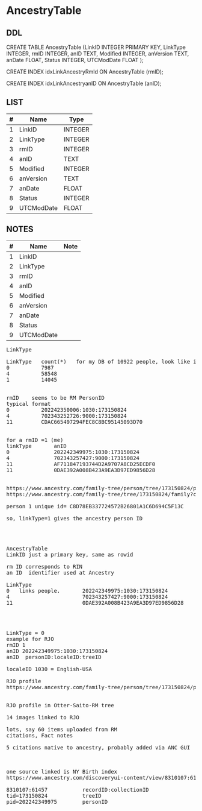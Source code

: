 # AncestryTable

## DDL

CREATE TABLE AncestryTable (LinkID INTEGER PRIMARY KEY, LinkType INTEGER, rmID INTEGER, anID TEXT, Modified INTEGER, anVersion TEXT, anDate FLOAT, Status INTEGER, UTCModDate FLOAT );

CREATE INDEX idxLinkAncestryRmId ON AncestryTable (rmID);

CREATE INDEX idxLinkAncestryanID ON AncestryTable (anID);


## LIST

|#  | Name          | Type      |
|---|---------------|-----------|
1	| LinkID		| INTEGER
2	| LinkType		| INTEGER
3	| rmID			| INTEGER
4	| anID			| TEXT
5	| Modified		| INTEGER
6	| anVersion		| TEXT
7	| anDate		| FLOAT
8	| Status		| INTEGER
9	| UTCModDate	| FLOAT


## NOTES

|#  | Name          | Note      |
|---|---------------|-----------|
1	| LinkID		| 
2	| LinkType		| 
3	| rmID			| 
4	| anID			| 
5	| Modified		| 
6	| anVersion		| 
7	| anDate		| 
8	| Status		| 
9	| UTCModDate	| 

<pre>
LinkType  

LinkType   count(*)   for my DB of 10922 people, look like it was synced when it had 7987 people
0          7987
4          58548
1          14045


rmID    seems to be RM PersonID
typical format
0          202242350006:1030:173150824
4          702343252726:9000:173150824
11         CDAC665497294FEC8C8BC95145093D70


for a rmID =1 (me)
linkType       anID
0              202242349975:1030:173150824
4              702343257427:9000:173150824
11             AF711847193744D2A9707A8CD25ECDF0
11             0DAE392A008B423A9EA3D97ED9856D28


https://www.ancestry.com/family-tree/person/tree/173150824/person/202242349975/facts
https://www.ancestry.com/family-tree/tree/173150824/family?cfpid=202242349975

person 1 unique id= C8D78EB337724572B26801A1C6D694C5F13C

so, linkType=1 gives the ancestry person ID




AncestryTable
LinkID just a primary key, same as rowid

rm ID corresponds to RIN
an ID  identifier used at Ancestry

LinkType
0	links people.		202242349975:1030:173150824
4						702343257427:9000:173150824
11						0DAE392A008B423A9EA3D97ED9856D28




LinkType = 0
example for RJO
rmID 1
anID 202242349975:1030:173150824
anID  personID:localeID:treeID

localeID 1030 = English-USA

RJO profile
https://www.ancestry.com/family-tree/person/tree/173150824/person/202242349975/facts


RJO profile in Otter-Saito-RM tree

14 images linked to RJO

lots, say 60 items uploaded from RM
citations, Fact notes

5 citations native to ancestry, probably added via ANC GUI



one source linked is NY Birth index
https://www.ancestry.com/discoveryui-content/view/8310107:61457?ssrc=pt&tid=173150824&pid=202242349975

8310107:61457			recordID:collectionID
tid=173150824			treeID
pid=202242349975		personID

</pre>
